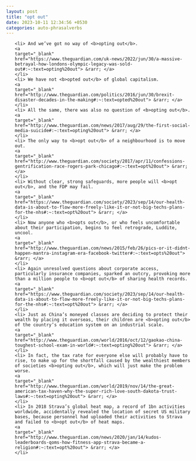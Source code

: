 ```yaml
---
layout: post
title: "opt out"
date: 2023-10-11 12:34:56 +0530
categories: auto-phrasalverbs
---
```

<ol>

    <li> And we’ve got no way of <b>opting out</b>.
    <a 
    target="_blank" 
    href="https://www.theguardian.com/uk-news/2022/jun/30/a-massive-betrayal-how-londons-olympic-legacy-was-sold-out#:~:text=opting%20out"> &rarr; </a>
    </li>
    <li> We have not <b>opted out</b> of global capitalism.
    <a 
    target="_blank" 
    href="http://www.theguardian.com/politics/2016/jun/30/brexit-disaster-decades-in-the-making#:~:text=opted%20out"> &rarr; </a>
    </li>
    <li> All the same, there was also no question of <b>opting out</b>.
    <a 
    target="_blank" 
    href="http://www.theguardian.com/news/2017/aug/29/the-first-social-media-suicide#:~:text=opting%20out"> &rarr; </a>
    </li>
    <li> The only way to <b>opt out</b> of a neighbourhood is to move out.
    <a 
    target="_blank" 
    href="http://www.theguardian.com/society/2017/apr/11/confessions-gentrification-race-rogers-park-chicago#:~:text=opt%20out"> &rarr; </a>
    </li>
    <li> Without clear, strong safeguards, more people will <b>opt out</b>, and the FDP may fail.
    <a 
    target="_blank" 
    href="https://www.theguardian.com/society/2023/sep/14/our-health-data-is-about-to-flow-more-freely-like-it-or-not-big-techs-plans-for-the-nhs#:~:text=opt%20out"> &rarr; </a>
    </li>
    <li> Now anyone who <b>opts out</b>, or who feels uncomfortable about their participation, begins to feel retrograde, Luddite, uncool.
    <a 
    target="_blank" 
    href="http://www.theguardian.com/news/2015/feb/26/pics-or-it-didnt-happen-mantra-instagram-era-facebook-twitter#:~:text=opts%20out"> &rarr; </a>
    </li>
    <li> Again unresolved questions about corporate access, particularly insurance companies, sparked an outcry, provoking more than a million people to <b>opt out</b> of sharing health records.
    <a 
    target="_blank" 
    href="https://www.theguardian.com/society/2023/sep/14/our-health-data-is-about-to-flow-more-freely-like-it-or-not-big-techs-plans-for-the-nhs#:~:text=opt%20out"> &rarr; </a>
    </li>
    <li> Just as China’s moneyed classes are deciding to protect their wealth by placing it overseas, their children are <b>opting out</b> of the country’s education system on an industrial scale.
    <a 
    target="_blank" 
    href="http://www.theguardian.com/world/2016/oct/12/gaokao-china-toughest-school-exam-in-world#:~:text=opting%20out"> &rarr; </a>
    </li>
    <li> In fact, the tax rate for everyone else will probably have to rise, to make up for the shortfall caused by the wealthiest members of societies <b>opting out</b>, which will just make the problem worse.
    <a 
    target="_blank" 
    href="http://www.theguardian.com/world/2019/nov/14/the-great-american-tax-haven-why-the-super-rich-love-south-dakota-trust-laws#:~:text=opting%20out"> &rarr; </a>
    </li>
    <li> In 2018 Strava’s global heat map, a record of 1bn activities worldwide, accidentally revealed the location of secret US military bases, because personnel had uploaded their activities to Strava and failed to <b>opt out</b> of heat maps.
    <a 
    target="_blank" 
    href="http://www.theguardian.com/news/2020/jan/14/kudos-leaderboards-qoms-how-fitness-app-strava-became-a-religion#:~:text=opt%20out"> &rarr; </a>
    </li>